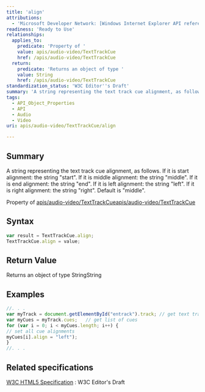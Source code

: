 ```yaml
---
title: 'align'
attributions:
  - 'Microsoft Developer Network: [Windows Internet Explorer API reference Article](http://msdn.microsoft.com/en-us/library/ie/hh828809%28v=vs.85%29.aspx)'
readiness: 'Ready to Use'
relationships:
  applies_to:
    predicate: 'Property of '
    value: apis/audio-video/TextTrackCue
    href: /apis/audio-video/TextTrackCue
  return:
    predicate: 'Returns an object of type '
    value: String
    href: /apis/audio-video/TextTrackCue
standardization_status: 'W3C Editor''s Draft'
summary: 'A string representing the text track cue alignment, as follows. If it is start alignment: the string &quot;start&quot;. If it is middle alignment: the string &quot;middle&quot;. If it is end alignment: the string &quot;end&quot;. If it is left alignment: the string &quot;left&quot;. If it is right alignment: the string &quot;right&quot;. Default is &quot;middle&quot;.'
tags:
  - API_Object_Properties
  - API
  - Audio
  - Video
uri: apis/audio-video/TextTrackCue/align

---
```

## Summary

A string representing the text track cue alignment, as follows. If it is start alignment: the string &quot;start&quot;. If it is middle alignment: the string &quot;middle&quot;. If it is end alignment: the string &quot;end&quot;. If it is left alignment: the string &quot;left&quot;. If it is right alignment: the string &quot;right&quot;. Default is &quot;middle&quot;.

Property of [apis/audio-video/TextTrackCue](/apis/audio-video/TextTrackCue)[apis/audio-video/TextTrackCue](/apis/audio-video/TextTrackCue)

## Syntax

``` js
var result = TextTrackCue.align;
TextTrackCue.align = value;
```

## Return Value

Returns an object of type StringString

## Examples

``` js
//. . .
var myTrack = document.getElementById("entrack").track; // get text track from track element
var myCues = myTrack.cues;   // get list of cues
for (var i = 0; i < myCues.length; i++) {
// set all cue alignments
myCues[i].align = "left");
}
//. . .
```

## Related specifications

[W3C HTML5 Specification](http://dev.w3.org/html5/spec/single-page.html)
:   W3C Editor's Draft
